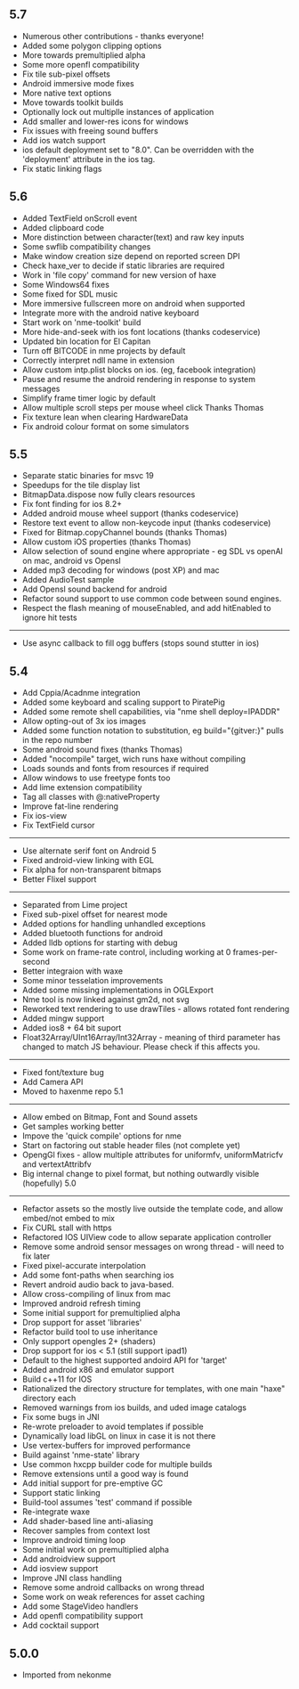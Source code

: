 
5.7
--------------------------

* Numerous other contributions - thanks everyone!
* Added some polygon clipping options
* More towards premultiplied alpha
* Some more openfl compatibility
* Fix tile sub-pixel offsets
* Android immersive mode fixes
* More native text options
* Move towards toolkit builds
* Optionally lock out multiplle instances of application
* Add smaller and lower-res icons for windows
* Fix issues with freeing sound buffers
* Add ios watch support
* ios default deployment set to "8.0".  Can be overridden with the 'deployment' attribute in the ios tag.
* Fix static linking flags

5.6
--------------------------
* Added TextField onScroll event
* Added clipboard code
* More distinction between character(text) and raw key inputs
* Some swflib compatibility changes
* Make window creation size depend on reported screen DPI
* Check haxe_ver to decide if static libraries are required
* Work in 'file copy' command for new version of haxe
* Some Windows64 fixes
* Some fixed for SDL music
* More immersive fullscreen more on android when supported
* Integrate more with the android native keyboard
* Start work on 'nme-toolkit' build
* More hide-and-seek with ios font locations (thanks codeservice)
* Updated bin location for El Capitan
* Turn off BITCODE in nme projects by default
* Correctly interpret ndll name in extension
* Allow custom intp.plist blocks on ios. (eg, facebook integration)
* Pause and resume the android rendering in response to system messages
* Simplify frame timer logic by default
* Allow multiple scroll steps per mouse wheel click
 Thanks Thomas
* Fix texture lean when clearing HardwareData
* Fix android colour format on some simulators

5.5
--------------------------

* Separate static binaries for msvc 19
* Speedups for the tile display list
* BitmapData.dispose now fully clears resources
* Fix font finding for ios 8.2+
* Added android mouse wheel support (thanks codeservice)
* Restore text event to allow non-keycode input (thanks codeservice)
* Fixed for Bitmap.copyChannel bounds (thanks Thomas)
* Allow custom iOS properties (thanks Thomas)
* Allow selection of sound engine where appropriate - eg SDL vs openAl on mac, android vs Opensl
* Added mp3 decoding for windows (post XP) and mac
* Added AudioTest sample
* Add Opensl sound backend for android
* Refactor sound support to use common code between sound engines.
* Respect the flash meaning of mouseEnabled, and add hitEnabled to ignore hit tests

--------------------------
* Use async callback to fill ogg buffers (stops sound stutter in ios)

5.4
--------------------------
* Add Cppia/Acadnme integration
* Added some keyboard and scaling support to PiratePig
* Added some remote shell capabilities, via "nme shell deploy=IPADDR"
* Allow opting-out of 3x ios images
* Added some function notation to substitution, eg build="{gitver:}" pulls in the repo number
* Some android sound fixes (thanks Thomas)
* Added "nocompile" target, wich runs haxe without compiling
* Loads sounds and fonts from resources if required
* Allow windows to use freetype fonts too
* Add lime extension compatibility
* Tag all classes with @:nativeProperty
* Improve fat-line rendering
* Fix ios-view
* Fix TextField cursor

--------------------------
* Use alternate serif font on Android 5
* Fixed android-view linking with EGL
* Fix alpha for non-transparent bitmaps
* Better Flixel support

--------------------------
* Separated from Lime project
* Fixed sub-pixel offset for nearest mode
* Added options for handling unhandled exceptions
* Added bluetooth functions for android
* Added lldb options for starting with debug
* Some work on frame-rate control, including working at 0 frames-per-second
* Better integraion with waxe
* Some minor tesselation improvements
* Added some missing implementations in OGLExport
* Nme tool is now linked against gm2d, not svg
* Reworked text rendering to use drawTiles - allows rotated font rendering
* Added mingw support
* Added ios8 + 64 bit suport
* Float32Array/UInt16Array/Int32Array - meaning of third parameter has changed to match JS behaviour.  Please check if this affects you.

--------------------------
* Fixed font/texture bug
* Add Camera API
* Moved to haxenme repo
5.1
--------------------------

* Allow embed on Bitmap, Font and Sound assets
* Get samples working better
* Impove the 'quick compile' options for nme
* Start on factoring out stable header files (not complete yet)
* OpengGl fixes - allow multiple attributes for uniformfv, uniformMatricfv and vertextAttribfv
* Big internal change to pixel format, but nothing outwardly visible (hopefully)
5.0
--------------------------

* Refactor assets so the mostly live outside the template code, and allow embed/not embed to mix
* Fix CURL stall with https
* Refactored IOS UIView code to allow separate application controller
* Remove some android sensor messages on wrong thread - will need to fix later
* Fixed pixel-accurate interpolation
* Add some font-paths when searching ios
* Revert android audio back to java-based.
* Allow cross-compiling of linux from mac
* Improved android refresh timing
* Some initial support for premultiplied alpha
* Drop support for asset 'libraries'
* Refactor build tool to use inheritance
* Only support opengles 2+ (shaders)
* Drop support for ios < 5.1 (still support ipad1)
* Default to the highest supported andoird API for 'target'
* Added android x86 and emulator support
* Build c++11 for IOS
* Rationalized the directory structure for templates, with one main "haxe" directory each
* Removed warnings from ios builds, and uded image catalogs
* Fix some bugs in JNI
* Re-wrote preloader to avoid templates if possible
* Dynamically load libGL on linux in case it is not there
* Use vertex-buffers for improved performance
* Build against 'nme-state' library
* Use common hxcpp builder code for multiple builds
* Remove extensions until a good way is found
* Add initial support for pre-emptive GC
* Support static linking
* Build-tool assumes 'test' command if possible
* Re-integrate waxe
* Add shader-based line anti-aliasing
* Recover samples from context lost
* Improve android timing loop
* Some initial work on premultiplied alpha
* Add androidview support
* Add iosview support
* Improve JNI class handling
* Remove some android callbacks on wrong thread
* Some work on weak references for asset caching
* Add some StageVideo handlers
* Add openfl compatibility support
* Add cocktail support

5.0.0
--------------------------
* Imported from nekonme

